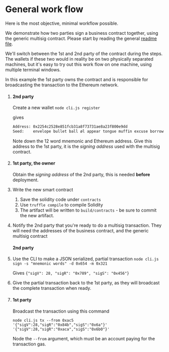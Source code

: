 
 
# General work flow

Here is the most objective, minimal workflow possible.

We demonstrate how two parties sign a business contract together, using the generic multisig contract. Please start by 
reading the general [readme file](../README.md).

We'll switch between the 1st and 2nd party of the contract during the steps. The wallets if these two would in reality 
be on two physically separated machines, but it's easy to try out this work flow on one machine, using 
multiple terminal windows.

In this example the 1st party owns the contract and is responsible for broadcasting the transaction to the 
Ethereum network.

     
 1.  #### 2nd party
     Create a new wallet `node cli.js register`
     
     gives
          
     ```bash           
     Address: 0x2254c2528e851fcb31a8f73731ae8a23f800e9dd
     Seed:    envelope bullet ball øl appear tongue muffin excuse borrow seven flee pair
     ```
     Note down the 12 word mnemonic and Ethereum address. Give this address to the 1st party,
     it is the _signing address_ used with the multisig contract. 
     
 2.  #### 1st party, the owner 
     Obtain the _signing address_ of the 2nd party, this is needed **before**
     deployment.
     
 3.  Write the new smart contract  
     1. Save the solidity code under `contracts`
     2. Use `truffle compile` to compile Solidity
     3. The artifact will be written to `build/contracts` - be sure to commit the new artifact. 
     
 4.  Notify the 2nd party that you're ready to do a multisig transaction. 
     They will need the addresses of the business contract, and the generic multisig contract

     #### 2nd party

 5.  Use the CLI to make a JSON serialized, partial transaction
     `node cli.js sign -s "mnemonic words" -d 0x654 -m 0x321`
    
     Gives `{"sigV": 28, "sigR": "0x789", "sigS": "0x456"}`
    
 6. Give the partial transaction back to the 1st party, as they will broadcast the complete 
    transaction when ready.
    
 7. #### 1st party
    Broadcast the transaction using this command
    
    `node cli.js tx --from 0xac5 '{"sigV":28,"sigR":"0x84b","sigS":"0x6a"}' '{"sigV":28,"sigR":"0xaca","sigS":"0x6b0"}'`
    
    Node the `--from` argument, which must be an account paying for the transaction gas. 
